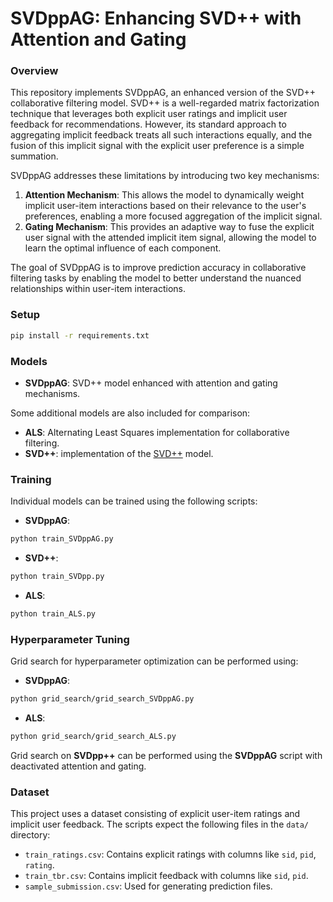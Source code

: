# SVDppAG: Enhancing SVD++ with Attention and Gating

### Overview
This repository implements SVDppAG, an enhanced version of the SVD++ collaborative filtering model. SVD++ is a well-regarded matrix factorization technique that leverages both explicit user ratings and implicit user feedback for recommendations. However, its standard approach to aggregating implicit feedback treats all such interactions equally, and the fusion of this implicit signal with the explicit user preference is a simple summation.

SVDppAG addresses these limitations by introducing two key mechanisms:
1.  **Attention Mechanism**: This allows the model to dynamically weight implicit user-item interactions based on their relevance to the user's preferences, enabling a more focused aggregation of the implicit signal.
2.  **Gating Mechanism**: This provides an adaptive way to fuse the explicit user signal with the attended implicit item signal, allowing the model to learn the optimal influence of each component.

The goal of SVDppAG is to improve prediction accuracy in collaborative filtering tasks by enabling the model to better understand the nuanced relationships within user-item interactions.

### Setup
```sh
pip install -r requirements.txt
```

### Models
- **SVDppAG**: SVD++ model enhanced with attention and gating mechanisms.

Some additional models are also included for comparison:
- **ALS**: Alternating Least Squares implementation for collaborative filtering.
- **SVD++**: implementation of the [SVD++](https://doi.org/10.1145/1401890.1401944) model.


### Training
Individual models can be trained using the following scripts:
- **SVDppAG**:
```sh
python train_SVDppAG.py
```
- **SVD++**:
```sh
python train_SVDpp.py
```
- **ALS**:
```sh
python train_ALS.py
```

### Hyperparameter Tuning
Grid search for hyperparameter optimization can be performed using:
- **SVDppAG**:
```sh
python grid_search/grid_search_SVDppAG.py
```
- **ALS**:
```sh
python grid_search/grid_search_ALS.py
```

Grid search on **SVDpp++**  can be performed using the **SVDppAG** script with deactivated attention and gating.

### Dataset
This project uses a dataset consisting of explicit user-item ratings and implicit user feedback. The scripts expect the following files in the `data/` directory:
- `train_ratings.csv`: Contains explicit ratings with columns like `sid`, `pid`, `rating`.
- `train_tbr.csv`: Contains implicit feedback with columns like `sid`, `pid`.
- `sample_submission.csv`: Used for generating prediction files.
